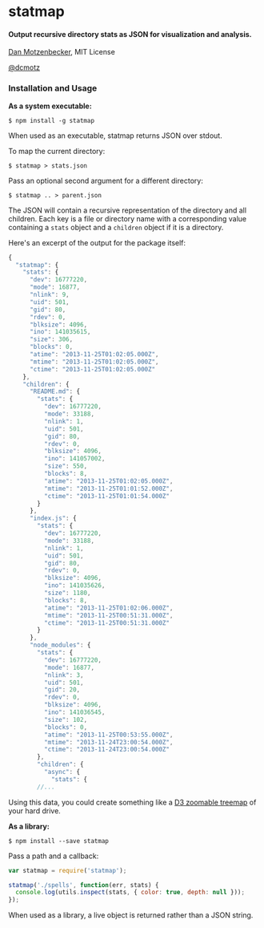 # statmap
#### Output recursive directory stats as JSON for visualization and analysis.
[Dan Motzenbecker](http://oxism.com), MIT License

[@dcmotz](http://twitter.com/dcmotz)


### Installation and Usage

**As a system executable:**

```
$ npm install -g statmap
```

When used as an executable, statmap returns JSON over stdout.

To map the current directory:

```
$ statmap > stats.json
```

Pass an optional second argument for a different directory:


```
$ statmap .. > parent.json
```

The JSON will contain a recursive representation of the directory and all
children. Each key is a file or directory name with a corresponding value
containing a `stats` object and a `children` object if it is a directory.

Here's an excerpt of the output for the package itself:

```javascript
{
  "statmap": {
    "stats": {
      "dev": 16777220,
      "mode": 16877,
      "nlink": 9,
      "uid": 501,
      "gid": 80,
      "rdev": 0,
      "blksize": 4096,
      "ino": 141035615,
      "size": 306,
      "blocks": 0,
      "atime": "2013-11-25T01:02:05.000Z",
      "mtime": "2013-11-25T01:02:05.000Z",
      "ctime": "2013-11-25T01:02:05.000Z"
    },
    "children": {
      "README.md": {
        "stats": {
          "dev": 16777220,
          "mode": 33188,
          "nlink": 1,
          "uid": 501,
          "gid": 80,
          "rdev": 0,
          "blksize": 4096,
          "ino": 141057002,
          "size": 550,
          "blocks": 8,
          "atime": "2013-11-25T01:02:05.000Z",
          "mtime": "2013-11-25T01:01:52.000Z",
          "ctime": "2013-11-25T01:01:54.000Z"
        }
      },
      "index.js": {
        "stats": {
          "dev": 16777220,
          "mode": 33188,
          "nlink": 1,
          "uid": 501,
          "gid": 80,
          "rdev": 0,
          "blksize": 4096,
          "ino": 141035626,
          "size": 1180,
          "blocks": 8,
          "atime": "2013-11-25T01:02:06.000Z",
          "mtime": "2013-11-25T00:51:31.000Z",
          "ctime": "2013-11-25T00:51:31.000Z"
        }
      },
      "node_modules": {
        "stats": {
          "dev": 16777220,
          "mode": 16877,
          "nlink": 3,
          "uid": 501,
          "gid": 20,
          "rdev": 0,
          "blksize": 4096,
          "ino": 141036545,
          "size": 102,
          "blocks": 0,
          "atime": "2013-11-25T00:53:55.000Z",
          "mtime": "2013-11-24T23:00:54.000Z",
          "ctime": "2013-11-24T23:00:54.000Z"
        },
        "children": {
          "async": {
            "stats": {
        //...
```

Using this data, you could create something like a
[D3 zoomable treemap](http://mbostock.github.io/d3/talk/20111018/treemap.html)
of your hard drive.


**As a library:**

```
$ npm install --save statmap
```

Pass a path and a callback:

```javascript
var statmap = require('statmap');

statmap('./spells', function(err, stats) {
  console.log(utils.inspect(stats, { color: true, depth: null }));
});

```

When used as a library, a live object is returned rather than a JSON string.

